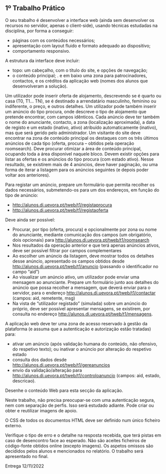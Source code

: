 ## 1º Trabalho Prático
O seu trabalho é desenvolver a interface web (ainda sem
desenvolver os recursos no servidor, apenas o client-side), usando técnicas estudadas na disciplina, por forma a
conseguir:
- páginas com os conteúdos necessários;
- apresentação com layout fluido e formato adequado ao dispositivo;
- comportamento responsivo.

A estrutura da interface deve incluir:
- topo: um cabeçalho, com o título do site, e opções de navegação;
- o conteúdo principal;
. e em baixo uma zona para patrocinadores, contactos, e os créditos da aplicação web (nomes dos alunos
que desenvolveram a solução).

Um utilizador pode inserir oferta de alojamento, descrevendo se é quarto ou casa (T0, T1… TN), se é destinado a
arrendatário masculinho, feminino ou indiferente, o preço, e outros detalhes. Um utilizador pode também inserir
um anúncio do tipo procura, onde descreve o tipo de alojamento que pretende encontrar, com campos idênticos.
Cada anúncio deve ter também o nome do anunciante, contacto, a zona (localização aproximada), a data de registo
e um estado (inativo, ativo) atribuído automaticamente (inativo), mas que será gerido pelo administrador.
Um visitante do site deve encontrar na zona de conteúdo principal os destaques com os três últimos anúncios de
cada tipo (oferta, procura – obtidos pela operação roomsearch).
Deve procurar otimizar a área de conteúdo principal, ocupando toda a área disponível naquele bloco.
Devem existir opções para listar as ofertas e os anúncios do tipo procura (com estado ativo). Nesse resultado, se
existirem mais de 4 anúncios, deve haver paginação, ou uma forma de iterar a listagem para os anúncios seguintes
(e depois poder voltar aos anteriores).

Para registar um anúncio, prepare um formulário que permita recolher os dados necessários, submetendo-os para
um dos endereços, em função do tipo de anúncio:
- http://alunos.di.uevora.pt/tweb/t1/registaprocura
- http://alunos.di.uevora.pt/tweb/t1/registaoferta

Deve ainda ser possível:
- Procurar, por tipo (oferta, procura) e opcionalmente por zona ou nome do anunciante, mediante
comunicação dos campos (um obrigatório, dois opcionais) para
http://alunos.di.uevora.pt/tweb/t1/roomsearch
- Nos resultados da operação anterior e que terá apenas anúncios ativos, deve ser possível filtrar por campos
complementares
- Ao escolher um anúncio da listagem, deve mostrar todos os detalhes desse anúncio, apresentado os
campos obtidos desde http://alunos.di.uevora.pt/tweb/t1/anuncio (passando o identificador no campo
“aid”)
- Ao visualizar um anúncio ativo, um utilizador pode enviar uma mensagem ao anunciante. Prepare um
formulário junto aos detalhes do anúncio que possa recolher a mensagem, que deverá enviar para o
servidor, para o endereço http://alunos.di.uevora.pt/tweb/t1/contactar (campos: aid, remetente, msg)
- Na vista de “utilizador registado” (simulada) sobre um anúncio do próprio, deve ser possível apresentar
mensagens, se existirem, por consulta no endereço http://alunos.di.uevora.pt/tweb/t1/mensagens.

A aplicação web deve ter uma zona de acesso reservado à gestão da plataforma (e assuma que a autenticação e
autorização estão tratadas) para:
- ativar um anúncio (após validação humana do conteúdo, não ofensivo, do respetivo texto); ou inativar o
anúncio por alteração do respetivo estado
- consulta dos dados desde http://alunos.di.uevora.pt/tweb/t1/gereanuncios
- envio da validação/alteração para http://alunos.di.uevora.pt/tweb/t1/controloanuncio (campos: aid,
estado, descricao).

Desenhe o conteúdo Web para esta secção da aplicação.

Neste trabalho, não precisa preocupar-se com uma autenticação segura, nem com separação de perfis. Isso será
estudado adiante. Pode criar ou obter e reutilizar imagens de apoio.

O CSS de todos os documentos HTML deve ser definido num único ficheiro externo.

Verifique o tipo de erro e o detalhe na resposta recebida, que terá pistas em caso de desencontro face ao esperado.
Não são aceites ficheiros de código-fonte obtidos online (excepto imagens).
Os aspetos omissos são decididos pelos alunos e mencionados no relatório. O trabalho será apresentado no final.

Entrega
12/11/2022
